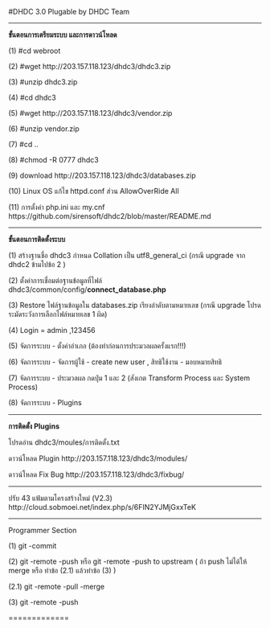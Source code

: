 #DHDC 3.0 Plugable  by DHDC Team
<hr>

<p><b>ขั้นตอนการเตรียมระบบ และการดาวน์โหลด</b>
<p>(1) #cd webroot
<p>(2) #wget http://203.157.118.123/dhdc3/dhdc3.zip
<p>(3) #unzip dhdc3.zip
<p>(4) #cd dhdc3
<p>(5) #wget http://203.157.118.123/dhdc3/vendor.zip
<p>(6) #unzip vendor.zip
<p>(7) #cd ..
<p>(8) #chmod -R 0777 dhdc3
<p>(9) download  http://203.157.118.123/dhdc3/databases.zip
<p>(10) Linux OS แก้ไข httpd.conf  ส่วน AllowOverRide  All
<p>(11) การตั้งค่า php.ini และ my.cnf https://github.com/sirensoft/dhdc2/blob/master/README.md
<hr>
<p> <b>ขั้นตอนการติดตั้งระบบ</b>
<p>(1) สร้างฐานชื่อ dhdc3 กำหนด Collation เป็น utf8_general_ci (กรณี upgrade จาก dhdc2 ข้ามไปข้อ 2 )
<p>(2) ตั้งค่าการเชื่อมต่อฐานข้อมูลที่ไฟล์ dhdc3/common/config/<b>connect_database.php</b>
<p>(3) Restore ไฟล์ฐานข้อมูลใน databases.zip เรียงลำดับตามหมายเลข (กรณี upgrade โปรดระมัดระวังการเลือกไฟล์หมายเลข 1 ผิด)
<p>(4) Login = admin ,123456
<p>(5) จัดการระบบ - ตั้งค่าอำเภอ (ต้องทำก่อนการประมวลผลครั้งแรก!!!) 
<p>(6) จัดการระบบ - จัดการผู้ใช้ - create new user , สิทธิใช้งาน - มอบหมายสิทธิ
<p>(7) จัดการระบบ - ประมวลผล กดปุ่ม 1 และ 2  (สังเกต Transform Process และ System Process)
<p>(8) จัดการระบบ - Plugins

<hr>
<p><b>การติดตั้ง Plugins</b>
<p>โปรดอ่าน dhdc3/moules/การติดตั้ง.txt
<p> ดาวน์โหลด Plugin http://203.157.118.123/dhdc3/modules/
<p> ดาวน์โหลด Fix Bug http://203.157.118.123/dhdc3/fixbug/

<hr>
ปรับ 43 แฟ้มตามโครงสร้างใหม่ (V2.3) http://cloud.sobmoei.net/index.php/s/6FIN2YJMjGxxTeK

<hr>
<p>Programmer Section
<p> (1) git -commit
<p> (2) git -remote -push หรือ git -remote -push to upstream ( ถ้า push ไม่ได้ให้ merge หรือ ทำข้อ (2.1) แล้วทำข้อ (3) )
<p> (2.1) git -remote -pull -merge
<p> (3) git -remote -push
<p>=============


